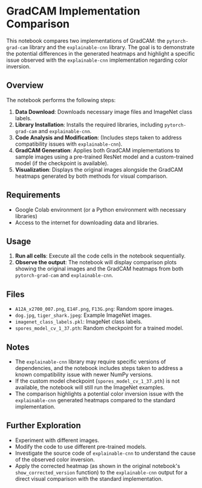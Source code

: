 # GradCAM Implementation Comparison

This notebook compares two implementations of GradCAM: the `pytorch-grad-cam` library and the `explainable-cnn` library. The goal is to demonstrate the potential differences in the generated heatmaps and highlight a specific issue observed with the `explainable-cnn` implementation regarding color inversion.

## Overview

The notebook performs the following steps:

1.  **Data Download**: Downloads necessary image files and ImageNet class labels.
2.  **Library Installation**: Installs the required libraries, including `pytorch-grad-cam` and `explainable-cnn`.
3.  **Code Analysis and Modification**: (Includes steps taken to address compatibility issues with `explainable-cnn`).
4.  **GradCAM Generation**: Applies both GradCAM implementations to sample images using a pre-trained ResNet model and a custom-trained model (if the checkpoint is available).
5.  **Visualization**: Displays the original images alongside the GradCAM heatmaps generated by both methods for visual comparison.

## Requirements

*   Google Colab environment (or a Python environment with necessary libraries)
*   Access to the internet for downloading data and libraries.

## Usage

1.  **Run all cells**: Execute all the code cells in the notebook sequentially.
2.  **Observe the output**: The notebook will display comparison plots showing the original images and the GradCAM heatmaps from both `pytorch-grad-cam` and `explainable-cnn`.

## Files

*   `A12A_x2700_007.png`, `E14F.png`, `F13G.png`: Random spore images.
*   `dog.jpg`, `tiger_shark.jpeg`: Example ImageNet images.
*   `imagenet_class_labels.pkl`: ImageNet class labels.
*   `spores_model_cv_1_37.pth`: Random checkpoint for a trained model.

## Notes

*   The `explainable-cnn` library may require specific versions of dependencies, and the notebook includes steps taken to address a known compatibility issue with newer NumPy versions.
*   If the custom model checkpoint (`spores_model_cv_1_37.pth`) is not available, the notebook will still run the ImageNet examples.
*   The comparison highlights a potential color inversion issue with the `explainable-cnn` generated heatmaps compared to the standard implementation.

## Further Exploration

*   Experiment with different images.
*   Modify the code to use different pre-trained models.
*   Investigate the source code of `explainable-cnn` to understand the cause of the observed color inversion.
*   Apply the corrected heatmap (as shown in the original notebook's `show_corrected_version` function) to the `explainable-cnn` output for a direct visual comparison with the standard implementation.
